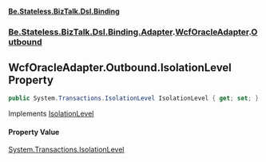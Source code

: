 #### [Be.Stateless.BizTalk.Dsl.Binding](README.md 'README')
### [Be.Stateless.BizTalk.Dsl.Binding.Adapter](Be.Stateless.BizTalk.Dsl.Binding.Adapter.md 'Be.Stateless.BizTalk.Dsl.Binding.Adapter').[WcfOracleAdapter](WcfOracleAdapter.md 'Be.Stateless.BizTalk.Dsl.Binding.Adapter.WcfOracleAdapter').[Outbound](WcfOracleAdapter.Outbound.md 'Be.Stateless.BizTalk.Dsl.Binding.Adapter.WcfOracleAdapter.Outbound')

## WcfOracleAdapter.Outbound.IsolationLevel Property

```csharp
public System.Transactions.IsolationLevel IsolationLevel { get; set; }
```

Implements [IsolationLevel](IAdapterConfigOutboundTransactionIsolation.IsolationLevel.md 'Be.Stateless.BizTalk.Dsl.Binding.Adapter.IAdapterConfigOutboundTransactionIsolation.IsolationLevel')

#### Property Value
[System.Transactions.IsolationLevel](https://docs.microsoft.com/en-us/dotnet/api/System.Transactions.IsolationLevel 'System.Transactions.IsolationLevel')